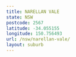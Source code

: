 ```yaml
---
title: NARELLAN VALE
state: NSW
postcode: 2567
latitude: -34.055155
longitude: 150.756493
url: /nsw/narellan-vale/
layout: suburb
---
```


